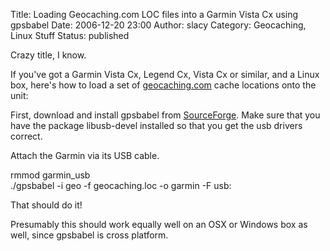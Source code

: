 Title: Loading Geocaching.com LOC files into a Garmin Vista Cx using gpsbabel
Date: 2006-12-20 23:00
Author: slacy
Category: Geocaching, Linux Stuff
Status: published

Crazy title, I know.

If you've got a Garmin Vista Cx, Legend Cx, Vista Cx or similar, and a
Linux box, here's how to load a set of
[geocaching.com](http://geocaching.com) cache locations onto the unit:

First, download and install gpsbabel from
[SourceForge](http://sf.net/projects/gpsbabel). Make sure that you have
the package libusb-devel installed so that you get the usb drivers
correct.

Attach the Garmin via its USB cable.

rmmod garmin\_usb  
./gpsbabel -i geo -f geocaching.loc -o garmin -F usb:

That should do it!

Presumably this should work equally well on an OSX or Windows box as
well, since gpsbabel is cross platform.
